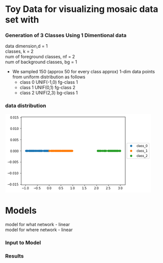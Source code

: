 # Toy Data for visualizing mosaic data set with 


### Generation of 3 Classes Using 1 Dimentional data  
  data dimension,d = 1    
  classes, k = 2  
  num of foreground classes, nf = 2   
  num of background classes, bg = 1   
  - We sampled 150 (approx 50 for every class approx) 1-dim data points from uniform distribution as follows
     - class 0 UNIF(-1,0) fg-class 1
     - class 1 UNIF(0,1) fg-class 2
     - class 2 UNIF(2,3) bg-class 1
  
   ###     data distribution
  ![](./plots_images/data_distribution.png)

# Models
model for what network - linear   
model for where network - linear    

### Input to Model

### Results 

